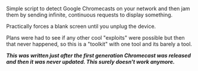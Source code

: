 Simple script to detect Google Chromecasts on your network and then jam them by sending infinite, continuous requests to display something. 

Practically forces a blank screen until you unplug the device. 

Plans were had to see if any other cool "exploits" were possible but then that never happened, so this is a "toolkit" with one tool and its barely a tool.

***This was written just after the first generation Chromecast was released and then it was never updated. This surely doesn't work anymore.***
